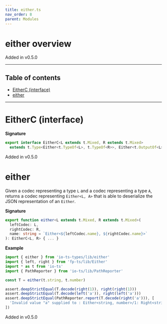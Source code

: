 ```yaml
---
title: either.ts
nav_order: 8
parent: Modules
---
```


# either overview

Added in v0.5.0

---

<h2 class="text-delta">Table of contents</h2>

- [EitherC (interface)](#eitherc-interface)
- [either](#either)

---

# EitherC (interface)

**Signature**

```ts
export interface EitherC<L extends t.Mixed, R extends t.Mixed>
  extends t.Type<Either<t.TypeOf<L>, t.TypeOf<R>>, Either<t.OutputOf<L>, t.OutputOf<R>>, unknown> {}
```

Added in v0.5.0

# either

Given a codec representing a type `L` and a codec representing a type `A`, returns a codec representing `Either<L, A>` that is able to deserialize
the JSON representation of an `Either`.

**Signature**

```ts
export function either<L extends t.Mixed, R extends t.Mixed>(
  leftCodec: L,
  rightCodec: R,
  name: string = `Either<${leftCodec.name}, ${rightCodec.name}>`
): EitherC<L, R> { ... }
```

**Example**

```ts
import { either } from 'io-ts-types/lib/either'
import { left, right } from 'fp-ts/lib/Either'
import * as t from 'io-ts'
import { PathReporter } from 'io-ts/lib/PathReporter'

const T = either(t.string, t.number)

assert.deepStrictEqual(T.decode(right(1)), right(right(1)))
assert.deepStrictEqual(T.decode(left('a')), right(left('a')))
assert.deepStrictEqual(PathReporter.report(T.decode(right('a'))), [
  'Invalid value "a" supplied to : Either<string, number>/1: Right<string>/right: number'
])
```

Added in v0.5.0
